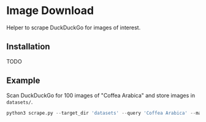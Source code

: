 # Image Download

Helper to scrape DuckDuckGo for images of interest.

## Installation
TODO

## Example

Scan DuckDuckGo for 100 images of "Coffea Arabica" and store images in `datasets/`.

```python
python3 scrape.py --target_dir 'datasets' --query 'Coffea Arabica' --max_results 100
```